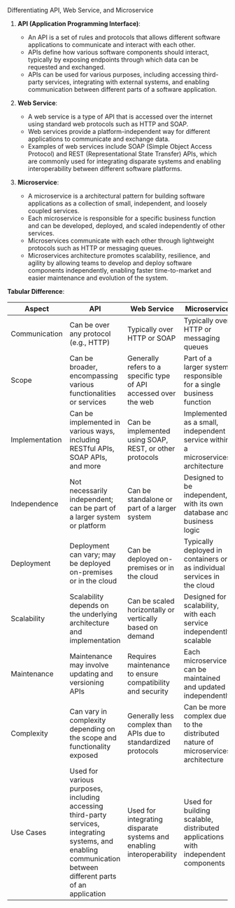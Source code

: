 Differentiating API, Web Service, and Microservice

1. **API (Application Programming Interface)**:
   - An API is a set of rules and protocols that allows different software applications to communicate and interact with each other.
   - APIs define how various software components should interact, typically by exposing endpoints through which data can be requested and exchanged.
   - APIs can be used for various purposes, including accessing third-party services, integrating with external systems, and enabling communication between different parts of a software application.

2. **Web Service**:
   - A web service is a type of API that is accessed over the internet using standard web protocols such as HTTP and SOAP.
   - Web services provide a platform-independent way for different applications to communicate and exchange data.
   - Examples of web services include SOAP (Simple Object Access Protocol) and REST (Representational State Transfer) APIs, which are commonly used for integrating disparate systems and enabling interoperability between different software platforms.

3. **Microservice**:
   - A microservice is a architectural pattern for building software applications as a collection of small, independent, and loosely coupled services.
   - Each microservice is responsible for a specific business function and can be developed, deployed, and scaled independently of other services.
   - Microservices communicate with each other through lightweight protocols such as HTTP or messaging queues.
   - Microservices architecture promotes scalability, resilience, and agility by allowing teams to develop and deploy software components independently, enabling faster time-to-market and easier maintenance and evolution of the system.

**Tabular Difference**:

| Aspect          | API                                    | Web Service                          | Microservice                             |
|-----------------|----------------------------------------|--------------------------------------|------------------------------------------|
| Communication   | Can be over any protocol (e.g., HTTP)  | Typically over HTTP or SOAP          | Typically over HTTP or messaging queues |
| Scope           | Can be broader, encompassing various functionalities or services | Generally refers to a specific type of API accessed over the web | Part of a larger system, responsible for a single business function |
| Implementation  | Can be implemented in various ways, including RESTful APIs, SOAP APIs, and more | Can be implemented using SOAP, REST, or other protocols | Implemented as a small, independent service within a microservices architecture |
| Independence    | Not necessarily independent; can be part of a larger system or platform | Can be standalone or part of a larger system | Designed to be independent, with its own database and business logic |
| Deployment      | Deployment can vary; may be deployed on-premises or in the cloud | Can be deployed on-premises or in the cloud | Typically deployed in containers or as individual services in the cloud |
| Scalability     | Scalability depends on the underlying architecture and implementation | Can be scaled horizontally or vertically based on demand | Designed for scalability, with each service independently scalable |
| Maintenance     | Maintenance may involve updating and versioning APIs | Requires maintenance to ensure compatibility and security | Each microservice can be maintained and updated independently |
| Complexity      | Can vary in complexity depending on the scope and functionality exposed | Generally less complex than APIs due to standardized protocols | Can be more complex due to the distributed nature of microservices architecture |
| Use Cases       | Used for various purposes, including accessing third-party services, integrating systems, and enabling communication between different parts of an application | Used for integrating disparate systems and enabling interoperability | Used for building scalable, distributed applications with independent components |
